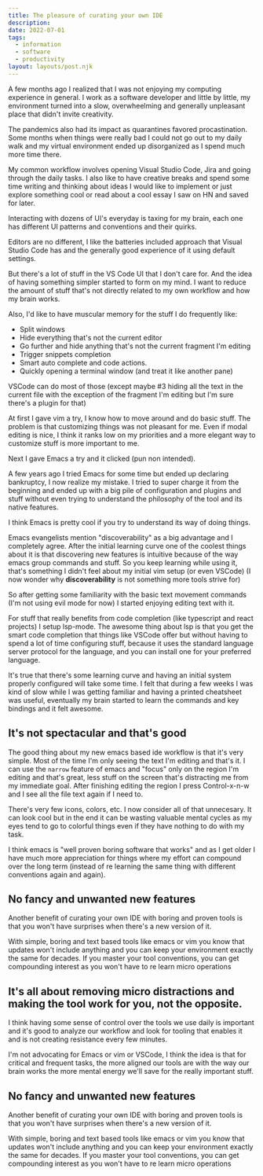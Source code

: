 ```yaml
---
title: The pleasure of curating your own IDE
description: 
date: 2022-07-01
tags:
  - information
  - software
  - productivity
layout: layouts/post.njk
---
```


A few months ago I realized that I was not enjoying my computing experience in general. I work as a software developer and little by little, my environment turned into a  slow, overwheelming and generally unpleasant place that didn't invite creativity.

The pandemics also had its impact as quarantines favored procastination. Some months when things were really bad I could not go out to my daily walk and my virtual environment ended up disorganized as I spend much more time there.

My common workflow involves opening Visual Studio Code, Jira and going through the daily tasks. I also like to have creative breaks and spend some time writing and thinking about ideas I would like to implement or just explore something cool or read about a cool essay I saw on HN and saved for later.

Interacting with dozens of UI's everyday is taxing for my brain, each one has different  UI patterns and conventions and their quirks.

Editors are no different, I like the batteries included approach that Visual Studio Code has and the generally good experience of it using default settings.

But there's a lot of stuff in the VS Code UI that I don't care for. And the idea of having something simpler started to form on my mind. I want to reduce the amount of stuff that's not directly related to my own workflow and how my brain works.

Also, I'd like to have muscular memory for the stuff I do frequently like:

- Split windows
- Hide everything that's not the current editor
- Go further and hide anything that's not the current fragment I'm editing
- Trigger snippets completion
- Smart auto complete and code actions.
- Quickly opening a terminal window (and treat it like another pane)

VSCode can do most of those (except maybe #3 hiding all the text in the current file with the exception of the fragment I'm editing but I'm sure there's a plugin for that)

At first I gave vim a try, I know how to move around and do basic stuff. The problem is that customizing things was not pleasant for me. Even if modal editing is nice, I think it ranks low on my priorities and a more elegant way to customize stuff is more important to me.

Next I gave Emacs a try and it clicked (pun non intended).

A few years ago I tried Emacs for some time but ended up declaring bankruptcy, I now realize my mistake. I tried to super charge it from the beginning and ended up with a big pile of configuration and plugins and stuff without even trying to understand the philosophy of the tool and its native features.

I think Emacs is pretty cool if you try to understand its way of doing things.

Emacs evangelists mention "discoverability" as a big advantage and I completely agree. After the initial learning curve one of the coolest things about it is that discovering new features is intuitive because of the way emacs group commands and stuff. So you keep learning while using it, that's something I didn't feel about my initial vim setup (or even VSCode) (I now wonder why **discoverability** is not something more tools strive for)

So after getting some familiarity with the basic text movement commands (I'm not using evil mode for now) I started enjoying editing text with it.


For stuff that really benefits from code completion (like typescript and react projects) I setup lsp-mode. The awesome thing about lsp is that you get the smart code completion that things like VSCode offer but without having to spend a lot of time configuring stuff, because it uses the standard language server protocol for the language, and you can install one for your preferred language.

It's true that there's some learning curve and having an initial system properly configured will take some time. I felt that during a few weeks I was kind of slow while I was getting familiar and having a printed cheatsheet was useful, eventually my brain started to learn the commands and key bindings and it felt awesome.

## It's not spectacular and that's good

The good thing about my new emacs based ide workflow is that it's very simple. Most of the time I'm only seeing the text I'm editing and that's it. I can use the `narrow` feature of emacs and "focus" only on the region I'm editing  and that's great, less stuff on the screen that's distracting me from my immediate goal. After finishing editing the region I press Control-x-n-w and I see all the file text again if I need to.

There's very few icons, colors, etc. I now consider all of that unnecesary. It can look cool but in the end it can be wasting valuable mental cycles as my eyes tend to go to colorful things even if they have nothing to do with my task.

I think emacs is "well proven boring software that works" and as I get older I have much more appreciation for things where my effort can compound over the long term (instead of re learning the same thing with different conventions again and again).



## No fancy and unwanted new features

Another benefit of curating your own IDE with boring and proven tools is that you won't have surprises when there's a new version of it.

With simple, boring and text based tools like emacs or vim you know that updates won't include anything and you can keep your environment exactly the same for decades. If you master your tool conventions, you can get compounding interest as you won't have to re learn micro operations


## It's all about removing micro distractions and making the tool work for you, not the opposite.

I think having some sense of control over the tools we use daily is important and it's good to analyze our workflow and look for tooling that enables it and is not creating resistance every few minutes. 

I'm not advocating for Emacs or vim or VSCode, I think the idea is that for critical and frequent tasks, the more aligned our tools are with the way our brain works the more mental energy we'll save for the really important stuff.


## No fancy and unwanted new features

Another benefit of curating your own IDE with boring and proven tools is that you won't have surprises when there's a new version of it.

With simple, boring and text based tools like emacs or vim you know that updates won't include anything and you can keep your environment exactly the same for decades. If you master your tool conventions, you can get compounding interest as you won't have to re learn micro operations
